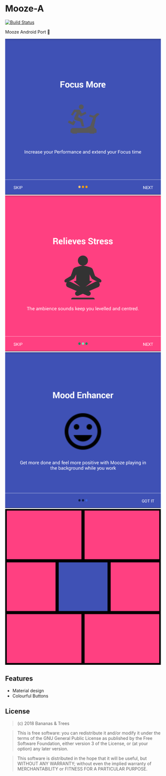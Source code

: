 # Mooze-A

[![Build Status](https://travis-ci.org/dennisotugo/Mooze-A.svg?branch=master)](https://travis-ci.org/bananas-and-trees/Mooze-A)

Mooze Android Port 🍋

![](IMG_20180303_034946.png)
![](IMG_20180303_035005.png)
![](IMG_20180303_035022.png)
![](IMG_20180303_035107.png)
  
## Features
- Material design
- Colourful Buttons

## License

>(c) 2018 Bananas & Trees 

>This is free software: you can redistribute it and/or modify it under the terms of the GNU General Public License as published by the Free Software Foundation, either version 3 of the License, or (at your option) any later version. 

>This software is distributed in the hope that it will be useful, but WITHOUT ANY WARRANTY; without even the implied warranty of MERCHANTABILITY or FITNESS FOR A PARTICULAR PURPOSE.
